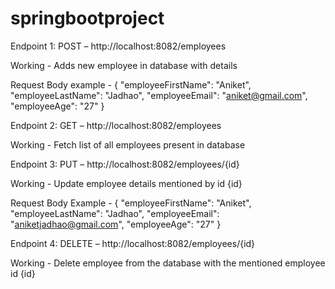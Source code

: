 # springbootproject

Endpoint 1: POST – http://localhost:8082/employees

Working - Adds new employee in database with details

Request Body example - 
{
    "employeeFirstName": "Aniket",
    "employeeLastName": "Jadhao",
    "employeeEmail": "aniket@gmail.com",
    "employeeAge": "27"
}


Endpoint 2: GET – http://localhost:8082/employees

Working - Fetch list of all employees present in database


Endpoint 3:  PUT – http://localhost:8082/employees/{id}

Working - Update employee details mentioned by id {id}

Request Body Example - 
{
    "employeeFirstName": "Aniket",
    "employeeLastName": "Jadhao",
    "employeeEmail": "aniketjadhao@gmail.com",
    "employeeAge": "27"
}


Endpoint 4: DELETE – http://localhost:8082/employees/{id}

Working - Delete employee from the database with the mentioned employee id {id}
